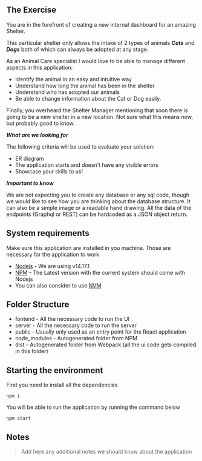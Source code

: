 
## The Exercise
You are in the forefront of creating a new internal dashboard for an amazing Shelter. 

This particular shelter only allows the intake of 2 types of animals ***Cats*** and ***Dogs*** both of which can always be adopted
at any stage. 

As an Animal Care specialist I would love to be able to manage different aspects in this application:
- Identify the animal in an easy and intuitive way
- Understand how long the animal has been in the shelter 
- Understand who has adopted our animals
- Be able to change information about the Cat or Dog easily. 

Finally, you overheard the Shelter Manager mentioning that soon there is going to be a new shelter in a new location. 
Not sure what this means now, but probably good to know. 

***What are we looking for***

The following criteria will be used to evaluate your solution: 
- ER diagram
- The application starts and doesn't have any visible errors
- Showcase your skills to us!

***Important to know***

We are not expecting you to create any database or any sql code, though we would like to see how you are thinking about the 
database structure. It can also be a simple image or a readable hand drawing. All the data of the endpoints (Graphql or REST) 
can be hardcoded as a JSON object return. 

## System requirements
Make sure this application are installed in you machine. Those are necessary for the application to work

- [Nodejs](https://nodejs.org/en/) - We are using v14.17.1
- [NPM]() - The Latest version with the current system should come with Nodejs
- You can also consider to use [NVM](https://github.com/nvm-sh/nvm)

## Folder Structure
- fontend - All the necessary code to run the UI
- server - All the necessary code to run the server
- public - Usually only used as an entry point for the React application
- node_modules - Autogenerated folder from NPM
- dist - Autogenerated folder from Webpack (all the ui code gets compiled in this folder)

## Starting the environment 
First you need to install all the dependencies

```shell
npm i
```

You will be able to run the application by running the command below
```shell
npm start
```

## Notes
> Add here any additional notes we should know about the application
